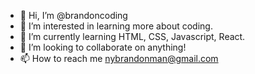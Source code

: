 - 👋 Hi, I’m @brandoncoding
- 👀 I’m interested in learning more about coding.
- 🌱 I’m currently learning HTML, CSS, Javascript, React.
- 💞️ I’m looking to collaborate on anything!
- 📫 How to reach me nybrandonman@gmail.com

<!---
brandoncoding/brandoncoding is a ✨ special ✨ repository because its `README.md` (this file) appears on your GitHub profile.
You can click the Preview link to take a look at your changes.
--->
